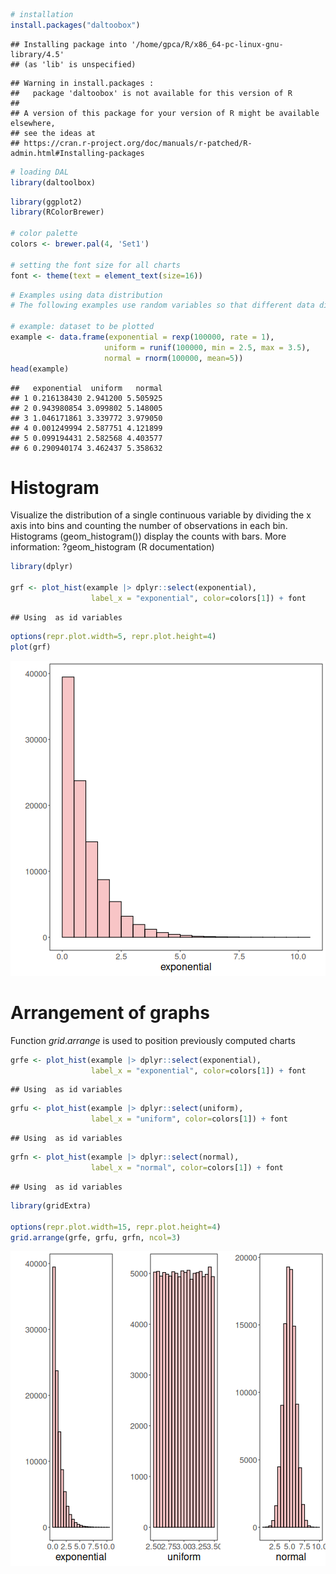 
``` r
# installation 
install.packages("daltoobox")
```

```
## Installing package into '/home/gpca/R/x86_64-pc-linux-gnu-library/4.5'
## (as 'lib' is unspecified)
```

```
## Warning in install.packages :
##   package 'daltoobox' is not available for this version of R
## 
## A version of this package for your version of R might be available elsewhere,
## see the ideas at
## https://cran.r-project.org/doc/manuals/r-patched/R-admin.html#Installing-packages
```

``` r
# loading DAL
library(daltoolbox) 
```


``` r
library(ggplot2)
library(RColorBrewer)

# color palette
colors <- brewer.pal(4, 'Set1')

# setting the font size for all charts
font <- theme(text = element_text(size=16))
```


``` r
# Examples using data distribution
# The following examples use random variables so that different data distribution can be better viewed.

# example: dataset to be plotted  
example <- data.frame(exponential = rexp(100000, rate = 1), 
                     uniform = runif(100000, min = 2.5, max = 3.5), 
                     normal = rnorm(100000, mean=5))
head(example)
```

```
##   exponential  uniform   normal
## 1 0.216138430 2.941200 5.505925
## 2 0.943980854 3.099802 5.148005
## 3 1.046171861 3.339772 3.979050
## 4 0.001249994 2.587751 4.121899
## 5 0.099194431 2.582568 4.403577
## 6 0.290940174 3.462437 5.358632
```

# Histogram

Visualize the distribution of a single continuous variable by dividing the x axis into bins and counting the number of observations in each bin. Histograms (geom_histogram()) display the counts with bars.
More information: ?geom_histogram (R documentation)


``` r
library(dplyr)

grf <- plot_hist(example |> dplyr::select(exponential), 
                  label_x = "exponential", color=colors[1]) + font
```

```
## Using  as id variables
```

``` r
options(repr.plot.width=5, repr.plot.height=4)
plot(grf)
```

![plot of chunk unnamed-chunk-4](fig/grf_histogram/unnamed-chunk-4-1.png)

# Arrangement of graphs

Function $grid.arrange$ is used to position previously computed charts


``` r
grfe <- plot_hist(example |> dplyr::select(exponential), 
                  label_x = "exponential", color=colors[1]) + font
```

```
## Using  as id variables
```

``` r
grfu <- plot_hist(example |> dplyr::select(uniform), 
                  label_x = "uniform", color=colors[1]) + font  
```

```
## Using  as id variables
```

``` r
grfn <- plot_hist(example |> dplyr::select(normal), 
                  label_x = "normal", color=colors[1]) + font 
```

```
## Using  as id variables
```


``` r
library(gridExtra)  

options(repr.plot.width=15, repr.plot.height=4)
grid.arrange(grfe, grfu, grfn, ncol=3)
```

![plot of chunk unnamed-chunk-6](fig/grf_histogram/unnamed-chunk-6-1.png)

